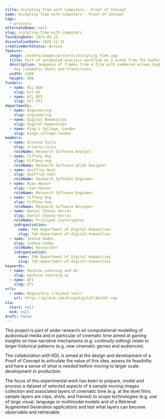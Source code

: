 ```yaml
---
title: Sculpting Time with Computers - Proof of Concept
name: Sculpting Time with Computers - Proof of Concept
tags:
  - projects
alternateName: null
slug: sculpting-time-with-computers
foundingDate: 2024-05-15
dissolutionDate: 2025-12-31
creativeWorkStatus: Active
feature:
  image: /assets/images/projects/Sculpting Time.jpg
  title: Part of automated analysis workflow on a scene from The Godfather (1972).
  description: Sequence of frames from a film with numbered arrows highlighting
    key cinematic shots and transitions.
  width: 1200
  height: 800
funders:
  - name: KCL A&H
    slug: kcl-ah
  - name: KCL DFI
    slug: kcl-dfi
departments:
  - name: Engineering
    slug: engineering
  - name: Digital Humanities
    slug: digital-humanities
  - name: King's College, London
    slug: kings-college-london
members:
  - name: Arianna Ciula
    slug: arianna-ciula
    roleName: Research Software Analyst
  - name: Tiffany Ong
    slug: tiffany-ong
    roleName: Research Software UI/UX Designer
  - name: Geoffroy Noel
    slug: geoffroy-noel
    roleName: Research Software Engineer
  - name: Ryan Heuser
    slug: ryan-heuser
    roleName: Research Software Engineer
  - name: Tiffany Ong
    slug: tiffany-ong
    roleName: Research Software Designer
  - name: Daniel Chavez Herras
    slug: daniel-chavez-herras
    roleName: Principal investigator
    inOrganisation:
      name: FAH Department of Digital Humanities
      slug: fah-department-of-digital-humanities
  - name: Joshua Hodes
    slug: joshua-hodes
    roleName: Researcher
    inOrganisation:
      name: FAH Department of Digital Humanities
      slug: fah-department-of-digital-humanities
keywords:
  - name: Machine Learning and AI
    slug: machine-learning-ai
  - name: DFI
    slug: dfi
urls:
  - name: Repository (related tool)
    url: https://github.com/kingsdigitallab/kdl-vqa
sla:
  start: null
  end: null
draft: false
---
```


This project is part of wider research on computational modelling of audiovisual media and in particular of cinematic time aimed at gaining insights on how narrative mechanisms (e.g. continuity editing) relate to larger historical patterns (e.g. new cinematic genres and audiences).

The collaboration with KDL is aimed at the design and development of a Proof of Concept to articulate the value of this idea, assess its feasibility and have a sense of what is needed before moving to larger scale development or production.

The focus of this experimental work has been to prepare, model and process a dataset of selected aspects of a sample moving images collection and associated layers of cinematic time (e.g. at the level films sample layers are clips, shots, and frames) to scope technologies (e.g. use of large visual, language or multimodal models and of a Retrieval Augmented Generation application) and test what layers can become observable and retrievable.
